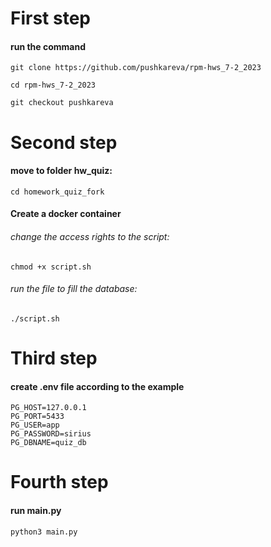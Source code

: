# __First step__
#### run the command

```
git clone https://github.com/pushkareva/rpm-hws_7-2_2023
```
```
cd rpm-hws_7-2_2023
```
```
git checkout pushkareva
```

# __Second step__

#### move to folder hw_quiz:

```
cd homework_quiz_fork
```


#### Create a docker container
###### change the access rights to the script:

```
chmod +x script.sh
```
###### run the file to fill the database:

```
./script.sh
```
# __Third step__
#### create .env file according to the example

```
PG_HOST=127.0.0.1
PG_PORT=5433
PG_USER=app
PG_PASSWORD=sirius
PG_DBNAME=quiz_db
```
# __Fourth step__

#### run main.py

```
python3 main.py
```